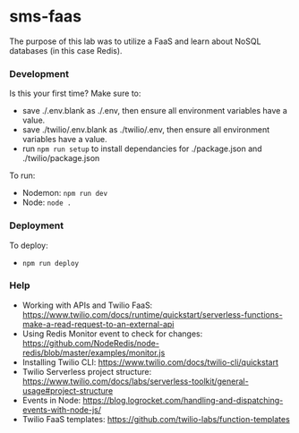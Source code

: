 # sms-faas

The purpose of this lab was to utilize a FaaS and learn about NoSQL databases (in this case Redis).

### Development

Is this your first time? Make sure to: 
* save ./.env.blank as ./.env, then ensure all environment variables have a value.
* save ./twilio/.env.blank as ./twilio/.env, then ensure all environment variables have a value.
* run `npm run setup` to install dependancies for ./package.json and ./twilio/package.json

To run: 
* Nodemon: `npm run dev`
* Node: `node .`

### Deployment

To deploy:
* `npm run deploy`

### Help

* Working with APIs and Twilio FaaS: https://www.twilio.com/docs/runtime/quickstart/serverless-functions-make-a-read-request-to-an-external-api
* Using Redis Monitor event to check for changes: https://github.com/NodeRedis/node-redis/blob/master/examples/monitor.js
* Installing Twilio CLI: https://www.twilio.com/docs/twilio-cli/quickstart
* Twilio Serverless project structure: https://www.twilio.com/docs/labs/serverless-toolkit/general-usage#project-structure
* Events in Node: https://blog.logrocket.com/handling-and-dispatching-events-with-node-js/
* Twilio FaaS templates: https://github.com/twilio-labs/function-templates
